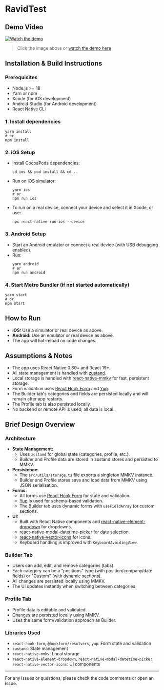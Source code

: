 # RavidTest

## Demo Video

[![Watch the demo](https://img.youtube.com/vi/tEX1EGNO4ZQ/hqdefault.jpg)](https://www.youtube.com/watch?v=tEX1EGNO4ZQ&ab_channel=GiaH%E1%BA%A1o)

> Click the image above or [watch the demo here](https://www.youtube.com/watch?v=tEX1EGNO4ZQ&ab_channel=GiaH%E1%BA%A1o)

## Installation & Build Instructions

### Prerequisites
- Node.js >= 18
- Yarn or npm
- Xcode (for iOS development)
- Android Studio (for Android development)
- React Native CLI

### 1. Install dependencies

```
yarn install
# or
npm install
```

### 2. iOS Setup
- Install CocoaPods dependencies:
  ```
  cd ios && pod install && cd ..
  ```
- Run on iOS simulator:
  ```
  yarn ios
  # or
  npm run ios
  ```
- To run on a real device, connect your device and select it in Xcode, or use:
  ```
  npx react-native run-ios --device
  ```

### 3. Android Setup
- Start an Android emulator or connect a real device (with USB debugging enabled).
- Run:
  ```
  yarn android
  # or
  npm run android
  ```

### 4. Start Metro Bundler (if not started automatically)
```
yarn start
# or
npm start
```

## How to Run
- **iOS:** Use a simulator or real device as above.
- **Android:** Use an emulator or real device as above.
- The app will hot-reload on code changes.

## Assumptions & Notes
- The app uses React Native 0.80+ and React 19+.
- All state management is handled with [zustand](https://github.com/pmndrs/zustand).
- Local storage is handled with [react-native-mmkv](https://github.com/mrousavy/react-native-mmkv) for fast, persistent storage.
- Form validation uses [React Hook Form](https://react-hook-form.com/) and [Yup](https://github.com/jquense/yup).
- The Builder tab's categories and fields are persisted locally and will remain after app restarts.
- The Profile tab is also persisted locally.
- No backend or remote API is used; all data is local.

## Brief Design Overview

### Architecture
- **State Management:**
  - Uses `zustand` for global state (categories, profile, etc.).
  - Builder and Profile data are stored in zustand stores and persisted to MMKV.
- **Persistence:**
  - The `src/utils/storage.ts` file exports a singleton MMKV instance.
  - Builder and Profile stores save and load data from MMKV using JSON serialization.
- **Forms:**
  - All forms use [React Hook Form](https://react-hook-form.com/) for state and validation.
  - [Yup](https://github.com/jquense/yup) is used for schema-based validation.
  - The Builder tab uses dynamic forms with `useFieldArray` for custom sections.
- **UI:**
  - Built with React Native components and [react-native-element-dropdown](https://github.com/hoaphantn7604/react-native-element-dropdown) for dropdowns.
  - [react-native-modal-datetime-picker](https://github.com/mmazzarolo/react-native-modal-datetime-picker) for date selection.
  - [react-native-vector-icons](https://github.com/oblador/react-native-vector-icons) for icons.
  - Keyboard handling is improved with `KeyboardAvoidingView`.

### Builder Tab
- Users can add, edit, and remove categories (tabs).
- Each category can be a "positions" type (with position/company/date fields) or "Custom" (with dynamic sections).
- All changes are persisted locally using MMKV.
- The UI updates instantly when switching between categories.

### Profile Tab
- Profile data is editable and validated.
- Changes are persisted locally using MMKV.
- Uses the same form/validation approach as Builder.

### Libraries Used
- `react-hook-form`, `@hookform/resolvers`, `yup`: Form state and validation
- `zustand`: State management
- `react-native-mmkv`: Local storage
- `react-native-element-dropdown`, `react-native-modal-datetime-picker`, `react-native-vector-icons`: UI components

---

For any issues or questions, please check the code comments or open an issue.

